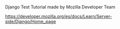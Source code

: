 Django Test
Tutorial made by Mozilla Developer Team

https://developer.mozilla.org/es/docs/Learn/Server-side/Django/Home_page